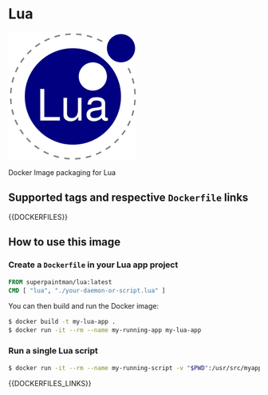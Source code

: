 # Lua

[![Lua][lua-image]][lua-url]


Docker Image packaging for Lua


## Supported tags and respective `Dockerfile` links

{{DOCKERFILES}}

## How to use this image
### Create a `Dockerfile` in your Lua app project

```Dockerfile
FROM superpaintman/lua:latest
CMD [ "lua", "./your-daemon-or-script.lua" ]
```


You can then build and run the Docker image:

```sh
$ docker build -t my-lua-app .
$ docker run -it --rm --name my-running-app my-lua-app
```


### Run a single Lua script

```sh
$ docker run -it --rm --name my-running-script -v "$PWD":/usr/src/myapp -w /usr/src/myapp superpaintman/lua:latest lua your-daemon-or-script.lua
```


[lua-image]: //raw.githubusercontent.com/SuperPaintman/docker-lua/master/README/logo.png
[lua-url]: //www.lua.org
{{DOCKERFILES_LINKS}}
